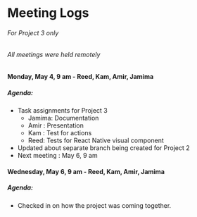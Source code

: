 # Meeting Logs
###### *For Project 3 only*
###### *All meetings were held remotely*


#### Monday, May 4, 9 am - Reed, Kam, Amir, Jamima
##### Agenda:
  * Task assignments for Project 3
    * Jamima: Documentation
    * Amir : Presentation
    * Kam : Test for actions
    * Reed: Tests for React Native visual component
  * Updated about separate branch being created for Project 2
  * Next meeting : May 6, 9 am

#### Wednesday, May 6, 9 am - Reed, Kam, Amir, Jamima
##### Agenda:
  * Checked in on how the project was coming together.
